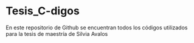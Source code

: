 # Tesis_C-digos
En este repositorio de Github se encuentran todos los códigos utilizados para la tesis de maestría de Silvia Avalos
